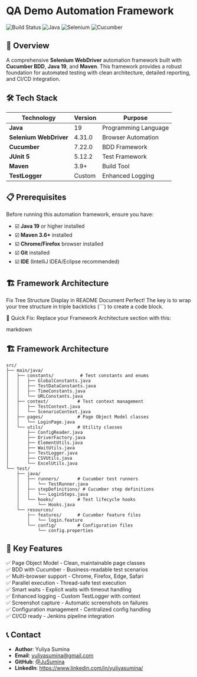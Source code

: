 # QA Demo Automation Framework

![Build Status](https://img.shields.io/badge/build-passing-brightgreen)
![Java](https://img.shields.io/badge/Java-19-orange)
![Selenium](https://img.shields.io/badge/Selenium-4.15.0-green)
![Cucumber](https://img.shields.io/badge/Cucumber-7.15.0-brightgreen)


## 🚀 Overview

A comprehensive **Selenium WebDriver** automation framework built with **Cucumber BDD**, **Java 19**, and **Maven**. This framework provides a robust foundation for automated testing with clean architecture, detailed reporting, and CI/CD integration.


## 🛠️ Tech Stack

| Technology | Version | Purpose |
|------------|---------|---------|
| **Java** | 19 | Programming Language |
| **Selenium WebDriver** | 4.31.0 | Browser Automation |
| **Cucumber** | 7.22.0 | BDD Framework |
| **JUnit 5** | 5.12.2 | Test Framework |
| **Maven** | 3.9+ | Build Tool |
| **TestLogger** | Custom | Enhanced Logging |


## 📋 Prerequisites

Before running this automation framework, ensure you have:

- ☑️ **Java 19** or higher installed
- ☑️ **Maven 3.6+** installed  
- ☑️ **Chrome/Firefox** browser installed
- ☑️ **Git** installed
- ☑️ **IDE** (IntelliJ IDEA/Eclipse recommended)


## 🏗️ Framework Architecture

Fix Tree Structure Display in README
Document 
Perfect! The key is to wrap your tree structure in triple backticks (```) to create a code block.

🔧 Quick Fix:
Replace your Framework Architecture section with this:

markdown
## 🏗️ Framework Architecture

```
src/
├── main/java/
│   ├── constants/          # Test constants and enums
│   │   ├── GlobalConstants.java
│   │   ├── TestDataConstants.java
│   │   ├── TimeConstants.java
│   │   └── URLConstants.java
│   ├── context/           # Test context management
│   │   ├── TestContext.java
│   │   └── ScenarioContext.java
│   ├── pages/             # Page Object Model classes
│   │   └── LoginPage.java
│   └── utils/             # Utility classes
│       ├── ConfigReader.java
│       ├── DriverFactory.java
│       ├── ElementUtils.java
│       ├── WaitUtils.java
│       ├── TestLogger.java
│       ├── CSVUtils.java
│       └── ExcelUtils.java
└── test/
    ├── java/
    │   ├── runners/       # Cucumber test runners
    │   │   └── TestRunner.java
    │   ├── stepDefinitions/ # Cucumber step definitions
    │   │   └── LoginSteps.java
    │   └── hooks/         # Test lifecycle hooks
    │       └── Hooks.java
    └── resources/
        ├── features/      # Cucumber feature files
        │   └── login.feature
        └── config/        # Configuration files
            └── config.properties
```


## 🔧 Key Features

✅ Page Object Model - Clean, maintainable page classes  
✅ BDD with Cucumber - Business-readable test scenarios  
✅ Multi-browser support - Chrome, Firefox, Edge, Safari  
✅ Parallel execution - Thread-safe test execution  
✅ Smart waits - Explicit waits with timeout handling  
✅ Enhanced logging - Custom TestLogger with context  
✅ Screenshot capture - Automatic screenshots on failures  
✅ Configuration management - Centralized config handling  
✅ CI/CD ready - Jenkins pipeline integration  


## 📞 Contact

- **Author**: Yuliya Sumina  
- **Email**: yuliyasumina@gmail.com  
- **GitHub**: [@JuSumina](https://github.com/JuSumina)  
- **LinkedIn**: https://www.linkedin.com/in/yuliyasumina/   
